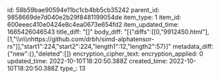 id: 58b59bae90594e11bc1cb4bb5cb35242
parent_id: 9858669de7d040e2b29f8481199054de
item_type: 1
item_id: 600eeec410e0424e8c4ea0673e654fd2
item_updated_time: 1665426046543
title_diff: "[]"
body_diff: "[{\"diffs\":[[0,\"9912450.html\"],[1,\"\\\n\\\nhttps://github.com/drbh/simd-alphatensor-rs\"]],\"start1\":224,\"start2\":224,\"length1\":12,\"length2\":57}]"
metadata_diff: {"new":{},"deleted":[]}
encryption_cipher_text: 
encryption_applied: 0
updated_time: 2022-10-10T18:20:50.388Z
created_time: 2022-10-10T18:20:50.388Z
type_: 13